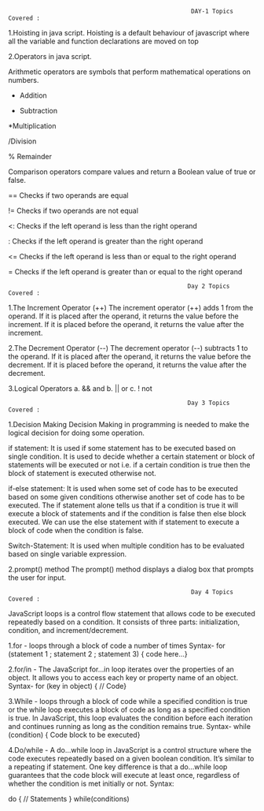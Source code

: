                                                         DAY-1 Topics Covered :

1.Hoisting in java script. Hoisting is a default behaviour of javascript where all the variable and function declarations are moved on top

2.Operators in java script.

Arithmetic operators are symbols that perform mathematical operations on numbers.

+ Addition

- Subtraction

*Multiplication

/Division

% Remainder

Comparison operators compare values and return a Boolean value of true or false.

== Checks if two operands are equal

!= Checks if two operands are not equal

<: Checks if the left operand is less than the right operand

: Checks if the left operand is greater than the right operand

<= Checks if the left operand is less than or equal to the right operand

= Checks if the left operand is greater than or equal to the right operand


                                                       Day 2 Topics Covered :

1.The Increment Operator (++)
 The increment operator (++) adds 1 from the operand.
 If it is placed after the operand, it returns the value before the increment.
 If it is placed before the operand, it returns the value after the increment.

2.The Decrement Operator (--)
 The decrement operator (--) subtracts 1 to the operand.
 If it is placed after the operand, it returns the value before the decrement.
 If it is placed before the operand, it returns the value after the decrement.
 
3.Logical Operators
 a. && and
 b. || or
 c. ! not

                                                       Day 3 Topics Covered :

1.Decision Making
Decision Making in programming is needed to make the logical decision for doing some operation.

if statement: It is used if some statement has to be executed based on single condition. It is used to decide whether a certain statement or block of statements will be executed or not i.e. if a certain condition is true then the block of statement is executed otherwise not.

if-else statement: It is used when some set of code has to be executed based on some given conditions otherwise another set of code has to be executed. The if statement alone tells us that if a condition is true it will execute a block of statements and if the condition is false then else block executed. We can use the else statement with if statement to execute a block of code when the condition is false.

Switch-Statement: It is used when multiple condition has to be evaluated based on single variable expression.

2.prompt() method
The prompt() method displays a dialog box that prompts the user for input.


                                                        Day 4 Topics Covered :

JavaScript loops is a control flow statement that allows code to be executed repeatedly based on a condition. It consists of three parts: initialization, condition, and increment/decrement.

1.for - loops through a block of code a number of times
Syntax-
for (statement 1 ; statement 2 ; statement 3)
{ code here...}

2.for/in - The JavaScript for…in loop iterates over the properties of an object. It allows you to access each key or property name of an object.
Syntax-
for (key in object) {    // Code}

3.While - loops through a block of code while a specified condition is true or the while loop executes a block of code as long as a specified condition is true. In JavaScript, this loop evaluates the condition before each iteration and continues running as long as the condition remains true.
Syntax-
while (condition) {    Code block to be executed}

4.Do/while - A do…while loop in JavaScript is a control structure where the code executes repeatedly based on a given boolean condition. It’s similar to a repeating if statement. One key difference is that a do…while loop guarantees that the code block will execute at least once, regardless of whether the condition is met initially or not.
Syntax:

do {
    // Statements
}
while(conditions)




















 

